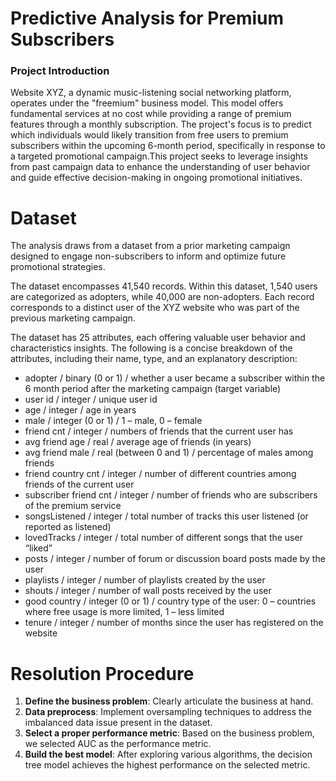 # Predictive Analysis for Premium Subscribers

### Project Introduction
Website XYZ, a dynamic music-listening social networking platform, operates under the "freemium" business model. This model offers fundamental services at no cost while providing a range of premium features through a monthly subscription. The project's focus is to predict which individuals would likely transition from free users to premium subscribers within the upcoming 6-month period, specifically in response to a targeted promotional campaign.This project seeks to leverage insights from past campaign data to enhance the understanding of user behavior and guide effective decision-making in ongoing promotional initiatives.

# Dataset 
The analysis draws from a dataset from a prior marketing campaign designed to engage non-subscribers to inform and optimize future promotional strategies.

The dataset encompasses 41,540 records. Within this dataset, 1,540 users are categorized as adopters, while 40,000 are non-adopters. Each record corresponds to a distinct user of the XYZ website who was part of the previous marketing campaign.

The dataset has 25 attributes, each offering valuable user behavior and characteristics insights. The following is a concise breakdown of the attributes, including their name, type, and an explanatory description:
* adopter / binary (0 or 1) / whether a user became a subscriber within the 6 month period after the marketing campaign (target variable)
* user id / integer / unique user id
* age / integer / age in years
* male / integer (0 or 1) / 1 – male, 0 – female
* friend cnt / integer / numbers of friends that the current user has
* avg friend age / real / average age of friends (in years)
* avg friend male / real (between 0 and 1) / percentage of males among friends
* friend country cnt / integer / number of different countries among friends of the current user
* subscriber friend cnt / integer / number of friends who are subscribers of the premium service
* songsListened / integer / total number of tracks this user listened (or reported as listened)
* lovedTracks / integer / total number of different songs that the user “liked”
* posts / integer / number of forum or discussion board posts made by the user
* playlists / integer / number of playlists created by the user
* shouts / integer / number of wall posts received by the user
* good country / integer (0 or 1) / country type of the user: 0 – countries where free usage is more limited, 1 – less limited
* tenure / integer / number of months since the user has registered on the website

# Resolution Procedure
1. **Define the business problem**: Clearly articulate the business at hand.
2. **Data preprocess**: Implement oversampling techniques to address the imbalanced data issue present in the dataset.
3. **Select a proper performance metric**: Based on the business problem, we selected AUC as the performance metric.
4. **Build the best model**: After exploring various algorithms, the decision tree model achieves the highest performance on the selected metric.
